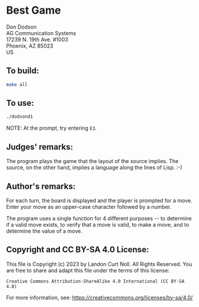 # Best Game

Don Dodson\
AG Communication Systems\
17239 N. 19th Ave. #1003\
Phoenix, AZ 85023\
US

## To build:

```sh
make all
```

## To use:

```sh
./dodsond1
```

NOTE: At the prompt, try entering `E3`.

## Judges' remarks:

The program plays the game that the layout of the source implies.
The source, on the other hand, implies a language along the
lines of Lisp.  :-)

## Author's remarks:

For each turn, the board is displayed and the player is prompted for
a move.  Enter your move as an upper-case  character followed by a number.

The program uses a single function for 4 different purposes -- to
determine if a valid move exists, to verify that a move is valid, to
make a move, and to determine the value of a move.

## Copyright and CC BY-SA 4.0 License:

This file is Copyright (c) 2023 by Landon Curt Noll.  All Rights Reserved.
You are free to share and adapt this file under the terms of this license:

    Creative Commons Attribution-ShareAlike 4.0 International (CC BY-SA 4.0)

For more information, see: https://creativecommons.org/licenses/by-sa/4.0/

